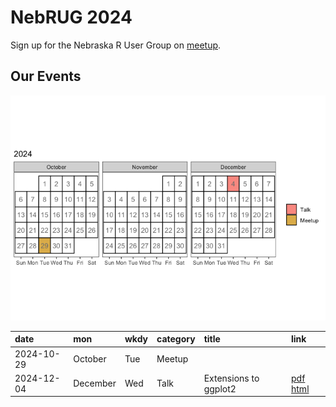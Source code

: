 
<!-- README.md is generated from README.Rmd. Please edit that file -->

# NebRUG 2024

<!-- badges: start -->

<!-- badges: end -->

Sign up for the Nebraska R User Group on
[meetup](https://www.meetup.com/neb-rug/?eventOrigin=event_home_page).

## Our Events

![](README_files/figure-gfm/unnamed-chunk-2-1.png)<!-- -->

| date | mon | wkdy | category | title | link |
|:---|:---|:---|:---|:---|:---|
| 2024-10-29 | October | Tue | Meetup |  |  |
| 2024-12-04 | December | Wed | Talk | Extensions to ggplot2 | [pdf](2024-12-04-ggplot2-extensions/ggplot2-extensions.pdf) [html](2024-12-04-ggplot2-extensions/ggplot2-extensions.html) |
